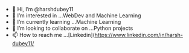 - 👋 Hi, I’m @harshdubey11
- 👀 I’m interested in ...WebDev and Machine Learning
- 🌱 I’m currently learning ...Machine Learning
- 💞️ I’m looking to collaborate on ...Python projects
- 📫 How to reach me ...[Linkedin](https://www.linkedin.com/in/harsh-dubey11/



